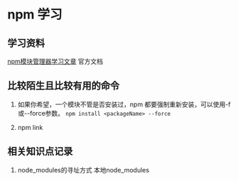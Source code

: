 # npm 学习
## 学习资料
[npm模块管理器学习文章](https://javascript.ruanyifeng.com/nodejs/npm.html)
官方文档

## 比较陌生且比较有用的命令
1. 如果你希望，一个模块不管是否安装过，npm 都要强制重新安装，可以使用-f或--force参数。
`npm install <packageName> --force`

2. npm link


## 相关知识点记录
1. node_modules的寻址方式
本地node_modules 


